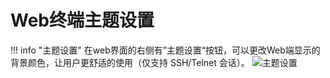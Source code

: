 # Web终端主题设置

!!! info "主题设置"
     在web界面的右侧有”主题设置“按钮，可以更改Web端显示的背景颜色，让用户更舒适的使用（仅支持 SSH/Telnet 会话）。
![主题设置](../../img/user_terminal_web-terminal_theme.jpg)
